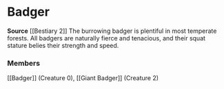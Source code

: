﻿---
creature_family: Badger
id: '126'
name: Badger
rarity: Common
source: '[[DATABASE/source/Bestiary 2|Bestiary 2]]'
trait: null
type: Creature Family

---
# Badger

**Source** [[Bestiary 2]] 
The burrowing badger is plentiful in most temperate forests. All badgers are naturally fierce and tenacious, and their squat stature belies their strength and speed.

### Members

[[Badger]] (Creature 0), [[Giant Badger]] (Creature 2)